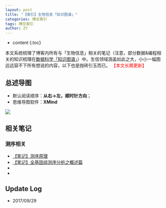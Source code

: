 ```yaml
---
layout: post
title: "【索引】生物信息「知识图谱」"
categories: 博文索引
tags: 博文索引
author: ZY
---
```


* content
{:toc}

本文系统梳理了博客内所有与「生物信息」相关的笔记（注意，部分数据&编程相关的知识梳理在[数据科学「知识图谱」](https://woaielf.github.io/2016/09/11/data-science/)）中。生信领域涵盖如此之大，小小一幅图远远容不下所有想说的内容，以下也是抛砖引玉而已。
<font color="red">【本文长期更新】</font>






## 总述导图

* 默认阅读顺序：**从右→左，顺时针方向**；
* 思维导图软件：**XMind**

![](https://raw.githubusercontent.com/woaielf/woaielf.github.io/master/_posts/Pic/1708/170821-1.png)

## 相关笔记
### 测序相关
* [【笔记】测序原理](https://woaielf.github.io/2017/08/23/ngs-principle/)
* [【笔记】全基因组测序分析之概述篇]()
* []()
* []()


## Update Log
- 2017/09/29
